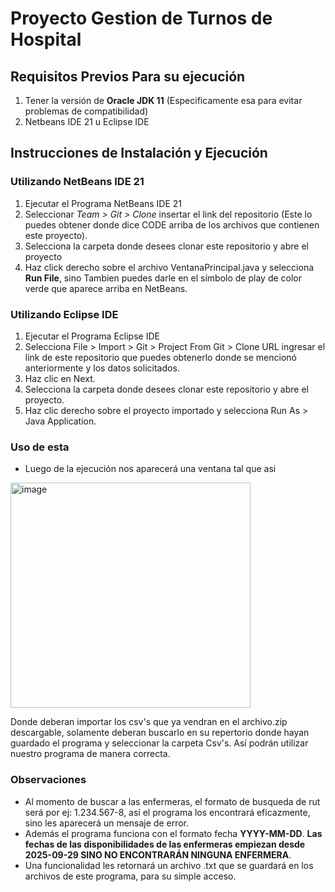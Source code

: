 # Proyecto Gestion de Turnos de Hospital

## Requisitos Previos Para su ejecución
1. Tener la versión de **Oracle JDK 11** (Especificamente esa para evitar problemas de compatibilidad)
2. Netbeans IDE 21 u Eclipse IDE

## Instrucciones de Instalación y Ejecución
### Utilizando NetBeans IDE 21
1. Ejecutar el Programa NetBeans IDE 21
2. Seleccionar *Team > Git > Clone* insertar el link del repositorio (Este lo puedes obtener donde dice CODE arriba de los archivos que contienen este proyecto).
3. Selecciona la carpeta donde desees clonar este repositorio y abre el proyecto
4. Haz click derecho sobre el archivo VentanaPrincipal.java y selecciona **Run File**, sino Tambien puedes darle en el símbolo de play de color verde que aparece arriba en NetBeans.

### Utilizando Eclipse IDE
1. Ejecutar el Programa Eclipse IDE
2. Selecciona File > Import > Git > Project From Git > Clone URL ingresar el link de este repositorio que puedes obtenerlo donde se mencionó anteriormente y los datos solicitados.
3. Haz clic en Next.
4. Selecciona la carpeta donde desees clonar este repositorio y abre el proyecto.
5. Haz clic derecho sobre el proyecto importado y selecciona Run As > Java Application.


### Uso de esta

- Luego de la ejecución nos aparecerá una ventana tal que asi
<img width="384" height="360" alt="image" src="https://github.com/user-attachments/assets/8018f286-01a5-47e9-acc5-149d963e1f0e" />

Donde deberan importar los csv's que ya vendran en el archivo.zip descargable, solamente deberan buscarlo en su repertorio donde hayan guardado el programa y seleccionar la carpeta Csv's. Así 
podrán utilizar nuestro programa de manera correcta.

### Observaciones

- Al momento de buscar a las enfermeras, el formato de busqueda de rut será por ej: 1.234.567-8, así el programa los encontrará eficazmente, sino les aparecerá un mensaje de error.
- Además el programa funciona con el formato fecha **YYYY-MM-DD**. **Las fechas de las disponibilidades de las enfermeras empiezan desde 2025-09-29 SINO NO ENCONTRARÁN NINGUNA ENFERMERA**.
- Una funcionalidad les retornará un archivo .txt que se guardará en los archivos de este programa, para su simple acceso.

